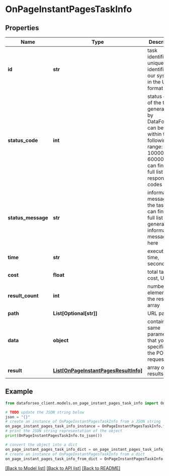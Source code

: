 # OnPageInstantPagesTaskInfo


## Properties

Name | Type | Description | Notes
------------ | ------------- | ------------- | -------------
**id** | **str** | task identifier unique task identifier in our system in the UUID format | [optional] 
**status_code** | **int** | status code of the task generated by DataForSEO, can be within the following range: 10000-60000 you can find the full list of the response codes here | [optional] 
**status_message** | **str** | informational message of the task you can find the full list of general informational messages here | [optional] 
**time** | **str** | execution time, seconds | [optional] 
**cost** | **float** | total tasks cost, USD | [optional] 
**result_count** | **int** | number of elements in the result array | [optional] 
**path** | **List[Optional[str]]** | URL path | [optional] 
**data** | **object** | contains the same parameters that you specified in the POST request | [optional] 
**result** | [**List[OnPageInstantPagesResultInfo]**](OnPageInstantPagesResultInfo.md) | array of results | [optional] 

## Example

```python
from dataforseo_client.models.on_page_instant_pages_task_info import OnPageInstantPagesTaskInfo

# TODO update the JSON string below
json = "{}"
# create an instance of OnPageInstantPagesTaskInfo from a JSON string
on_page_instant_pages_task_info_instance = OnPageInstantPagesTaskInfo.from_json(json)
# print the JSON string representation of the object
print(OnPageInstantPagesTaskInfo.to_json())

# convert the object into a dict
on_page_instant_pages_task_info_dict = on_page_instant_pages_task_info_instance.to_dict()
# create an instance of OnPageInstantPagesTaskInfo from a dict
on_page_instant_pages_task_info_from_dict = OnPageInstantPagesTaskInfo.from_dict(on_page_instant_pages_task_info_dict)
```
[[Back to Model list]](../README.md#documentation-for-models) [[Back to API list]](../README.md#documentation-for-api-endpoints) [[Back to README]](../README.md)


